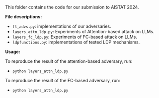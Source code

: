 This folder contains the code for our submission to AISTAT 2024.

**File descriptions:**

- `fl_advs.py`: implementations of our adversaries.
- `layers_attn_ldp.py`: Experiments of Attention-based attack on LLMs.
- `layers_fc_ldp.py`: Experiments of FC-based attack on LLMs.
- `ldpfunctions.py`: implementations of tested LDP mechanisms.

**Usage:**

To reproduce the result of the attention-based adversary, run:

- `python layers_attn_ldp.py`

To reproduce the result of the FC-based adversary, run:

- `python layers_attn_ldp.py`
